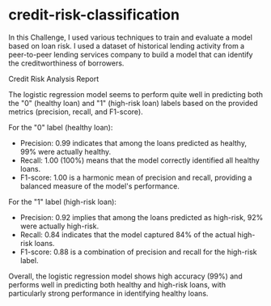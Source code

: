 # credit-risk-classification
In this Challenge, I used various techniques to train and evaluate a model based on loan risk. I  used a dataset of historical lending activity from a peer-to-peer lending services company to build a model that can identify the creditworthiness of borrowers.


Credit Risk Analysis Report

The logistic regression model seems to perform quite well in predicting both the "0" (healthy loan) and "1" (high-risk loan) labels based on the provided metrics (precision, recall, and F1-score).

For the "0" label (healthy loan):
- Precision: 0.99 indicates that among the loans predicted as healthy, 99% were actually healthy.
- Recall: 1.00 (100%) means that the model correctly identified all healthy loans.
- F1-score: 1.00 is a harmonic mean of precision and recall, providing a balanced measure of the model's performance.

For the "1" label (high-risk loan):
- Precision: 0.92 implies that among the loans predicted as high-risk, 92% were actually high-risk.
- Recall: 0.84 indicates that the model captured 84% of the actual high-risk loans.
- F1-score: 0.88 is a combination of precision and recall for the high-risk label.

Overall, the logistic regression model shows high accuracy (99%) and performs well in predicting both healthy and high-risk loans, with particularly strong performance in identifying healthy loans.

